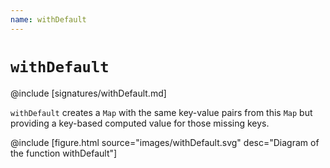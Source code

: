 ```yaml
---
name: withDefault
---
```


# `withDefault`

@include [signatures/withDefault.md]

`withDefault` creates a `Map` with the same key-value pairs from this `Map` but providing a key-based computed value for those missing keys.

@include [figure.html source="images/withDefault.svg" desc="Diagram of the function withDefault"]
